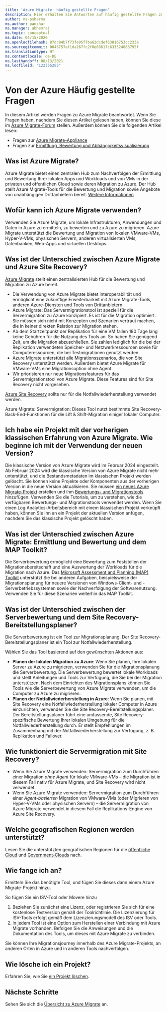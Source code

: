 ```yaml
---
title: 'Azure Migrate: häufig gestellte Fragen'
description: Hier erhalten Sie Antworten auf häufig gestellte Fragen zum Azure Migrate-Dienst.
author: ms-psharma
ms.author: panshar
ms.manager: abhemraj
ms.topic: conceptual
ms.date: 04/15/2020
ms.openlocfilehash: 87dc84b7f73fe95f7ba62dcdef63816753cc233e
ms.sourcegitcommit: 0046757af1da267fc2f0e88617c633524883795f
ms.translationtype: HT
ms.contentlocale: de-DE
ms.lasthandoff: 08/13/2021
ms.locfileid: "122355285"
---
```

# <a name="azure-migrate-common-questions"></a>Von der Azure Häufig gestellte Fragen

In diesem Artikel werden Fragen zu Azure Migrate beantwortet. Wenn Sie Fragen haben, nachdem Sie diesen Artikel gelesen haben, können Sie diese im [Azure Migrate-Forum](https://aka.ms/AzureMigrateForum) stellen. Außerdem können Sie die folgenden Artikel lesen:

- Fragen zur [Azure Migrate-Appliance](common-questions-appliance.md)
- Fragen zur [Ermittlung, Bewertung und Abhängigkeitsvisualisierung](common-questions-discovery-assessment.md)

## <a name="what-is-azure-migrate"></a>Was ist Azure Migrate?

Azure Migrate bietet einen zentralen Hub zum Nachverfolgen der Ermittlung und Bewertung Ihrer lokalen Apps und Workloads und von VMs in der privaten und öffentlichen Cloud sowie deren Migration zu Azure. Der Hub stellt Azure Migrate-Tools für die Bewertung und Migration sowie Angebote von unabhängigen Drittanbietern bereit. [Weitere Informationen](migrate-services-overview.md)

## <a name="what-can-i-do-with-azure-migrate"></a>Wofür kann ich Azure Migrate verwenden?

Verwenden Sie Azure Migrate, um lokale Infrastrukturen, Anwendungen und Daten in Azure zu ermitteln, zu bewerten und zu Azure zu migrieren. Azure Migrate unterstützt die Bewertung und Migration von lokalen VMware-VMs, Hyper-V-VMs, physischen Servern, anderen virtualisierten VMs, Datenbanken, Web-Apps und virtuellen Desktops.

## <a name="whats-the-difference-between-azure-migrate-and-azure-site-recovery"></a>Was ist der Unterschied zwischen Azure Migrate und Azure Site Recovery?

[Azure Migrate](migrate-services-overview.md) stellt einen zentralisierten Hub für die Bewertung und Migration zu Azure bereit.

- Die Verwendung von Azure Migrate bietet Interoperabilität und ermöglicht eine zukünftige Erweiterbarkeit mit Azure Migrate-Tools, anderen Azure-Diensten und Tools von Drittanbietern.
- Azure Migrate: Das Servermigrationstool ist speziell für die Servermigration zu Azure konzipiert. Es ist für die Migration optimiert. Sie müssen sich nicht mit Konzepten und Szenarien vertraut machen, die in keiner direkten Relation zur Migration stehen.
- Ab dem Startzeitpunkt der Replikation für eine VM fallen 180 Tage lang keine Gebühren für die Nutzung des Tools an. So haben Sie genügend Zeit, um die Migration abzuschließen. Sie zahlen lediglich für die bei der Replikation verwendeten Speicher- und Netzwerkressourcen sowie für Computeressourcen, die bei Testmigrationen genutzt werden.
- Azure Migrate unterstützt alle Migrationsszenarios, die von Site Recovery unterstützt werden. Außerdem bietet Azure Migrate für VMware-VMs eine Migrationsoption ohne Agent.
- Wir priorisieren nur neue Migrationsfeatures für das Servermigrationstool von Azure Migrate. Diese Features sind für Site Recovery nicht vorgesehen.

[Azure Site Recovery](../site-recovery/site-recovery-overview.md) sollte nur für die Notfallwiederherstellung verwendet werden.

Azure Migrate: Servermigration: Dieses Tool nutzt bestimmte Site Recovery-Back-End-Funktionen für die Lift & Shift-Migration einiger lokaler Computer.

## <a name="i-have-a-project-with-the-previous-classic-experience-of-azure-migrate-how-do-i-start-using-the-new-version"></a>Ich habe ein Projekt mit der vorherigen klassischen Erfahrung von Azure Migrate. Wie beginne ich mit der Verwendung der neuen Version?

Die klassische Version von Azure Migrate wird im Februar 2024 eingestellt. Ab Februar 2024 wird die klassische Version von Azure Migrate nicht mehr unterstützt, und die Bestandsmetadaten im klassischen Projekt werden gelöscht. Sie können keine Projekte oder Komponenten aus der vorherigen Version in die neue Version aktualisieren. Sie müssen [ein neues Azure Migrate-Projekt](create-manage-projects.md) erstellen und ihm [Bewertungs- und Migrationstools](./create-manage-projects.md) hinzufügen. Verwenden Sie die Tutorials, um zu verstehen, wie die verfügbaren Bewertungs- und Migrationstools verwendet werden. Wenn Sie einen Log Analytics-Arbeitsbereich mit einem klassischen Projekt verknüpft haben, können Sie ihn an ein Projekt der aktuellen Version anfügen, nachdem Sie das klassische Projekt gelöscht haben.

## <a name="whats-the-difference-between-azure-migrate-discovery-and-assessment-and-the-map-toolkit"></a>Was ist der Unterschied zwischen Azure Migrate: Ermittlung und Bewertung und dem MAP Toolkit?

Die Serverbewertung ermöglicht eine Bewertung zum Feststellen der Migrationsbereitschaft und eine Auswertung der Workloads für die Migration nach Azure. Das [Microsoft Assessment and Planning (MAP) Toolkit](https://www.microsoft.com/download/details.aspx?id=7826) unterstützt Sie bei anderen Aufgaben, beispielsweise der Migrationsplanung für neuere Versionen von Windows-Client- und -Serverbetriebssystemen sowie der Nachverfolgung der Softwarenutzung. Verwenden Sie für diese Szenarien weiterhin das MAP Toolkit.

## <a name="whats-the-difference-between-server-assessment-and-the-site-recovery-deployment-planner"></a>Was ist der Unterschied zwischen der Serverbewertung und dem Site Recovery-Bereitstellungsplaner?

Die Serverbewertung ist ein Tool zur Migrationsplanung. Der Site Recovery-Bereitstellungsplaner ist ein Tool zur Notfallwiederherstellung.

Wählen Sie das Tool basierend auf den gewünschten Aktionen aus:

- **Planen der lokalen Migration zu Azure**: Wenn Sie planen, Ihre lokalen Server zu Azure zu migrieren, verwenden Sie für die Migrationsplanung die Serverbewertung. Die Serverbewertung bewertet lokale Workloads und stellt Anleitungen und Tools zur Verfügung, die Sie bei der Migration unterstützen. Nach dem Einrichten des Migrationsplans können Sie Tools wie die Serverbewertung von Azure Migrate verwenden, um die Computer zu Azure zu migrieren.
- **Planen der Notfallwiederherstellung in Azure**: Wenn Sie planen, mit Site Recovery eine Notfallwiederherstellung lokaler Computer in Azure einzurichten, verwenden Sie die Site Recovery-Bereitstellungsplaner. Der Bereitstellungsplaner führt eine umfassende, Site Recovery-spezifische Bewertung Ihrer lokalen Umgebung für die Notfallwiederherstellung durch. Er stellt Empfehlungen im Zusammenhang mit der Notfallwiederherstellung zur Verfügung, z. B. Replikation und Failover.

## <a name="how-does-server-migration-work-with-site-recovery"></a>Wie funktioniert die Servermigration mit Site Recovery?

- Wenn Sie Azure Migrate verwenden: Servermigration zum Durchführen einer Migration *ohne Agent* für lokale VMware-VMs – die Migration ist in diesem Fall nativ für Azure Migrate, und Site Recovery wird nicht verwendet.
- Wenn Sie Azure Migrate verwenden: Servermigration zum Durchführen einer *Agent-basierten* Migration von VMware-VMs (oder Migrieren von Hyper-V-VMs oder physischen Servern) – die Servermigration von Azure Migrate verwendet in diesem Fall die Replikations-Engine von Azure Site Recovery.

## <a name="which-geographies-are-supported"></a>Welche geografischen Regionen werden unterstützt?

Lesen Sie die unterstützten geografischen Regionen für die [öffentliche Cloud](migrate-support-matrix.md#supported-geographies-public-cloud) und [Government-Clouds](migrate-support-matrix.md#supported-geographies-azure-government) nach.

## <a name="how-do-i-get-started"></a>Wie fange ich an?

Ermitteln Sie das benötigte Tool, und fügen Sie dieses dann einem Azure Migrate-Projekt hinzu.

So fügen Sie ein ISV-Tool oder Movere hinzu

1. Beziehen Sie zunächst eine Lizenz, oder registrieren Sie sich für eine kostenlose Testversion gemäß der Toolrichtlinie. Die Lizenzierung für ISV-Tools erfolgt gemäß dem Lizenzierungsmodell des ISV oder Tools.
2. In jedem Tool ist eine Option zum Herstellen einer Verbindung mit Azure Migrate vorhanden. Befolgen Sie die Anweisungen und die Dokumentation des Tools, um dieses mit Azure Migrate zu verbinden.

Sie können Ihre Migrationsjourney innerhalb des Azure Migrate-Projekts, an anderen Orten in Azure und in anderen Tools nachverfolgen.

## <a name="how-do-i-delete-a-project"></a>Wie lösche ich ein Projekt?

Erfahren Sie, wie Sie [ein Projekt löschen](how-to-delete-project.md).

## <a name="next-steps"></a>Nächste Schritte

Sehen Sie sich die [Übersicht zu Azure Migrate](migrate-services-overview.md) an.